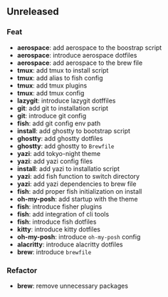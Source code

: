 ## Unreleased

### Feat

- **aerospace**: add aerospace to the boostrap script
- **aerospace**: introduce aerospace dotfiles
- **aerospace**: add aerospace to the brew file
- **tmux**: add tmux to install script
- **tmux**: add alias to fish config
- **tmux**: add tmux plugins
- **tmux**: add tmux config
- **lazygit**: introduce lazygit dotffiles
- **git**: add git to installation script
- **git**: introduce git config
- **fish**: add git config env path
- **install**: add ghostty to bootstrap script
- **ghostty**: add ghostty dotfiles
- **ghostty**: add ghostty to `Brewfile`
- **yazi**: add tokyo-night theme
- **yazi**: add yazi config files
- **install**: add yazi to installatio script
- **yazi**: add fish function to switch directory
- **yazi**: add yazi dependencies to brew file
- **fish**: add proper fish initialization on install
- **oh-my-posh**: add startup with the theme
- **fish**: introduce fisher plugins
- **fish**: add integration of cli tools
- **fish**: introduce fish dotfiles
- **kitty**: introduce kitty dotfiles
- **oh-my-posh**: introduce `oh-my-posh` config
- **alacritty**: introduce alacritty dotfiles
- **brew**: introduce `brewfile`

### Refactor

- **brew**: remove unnecessary packages
